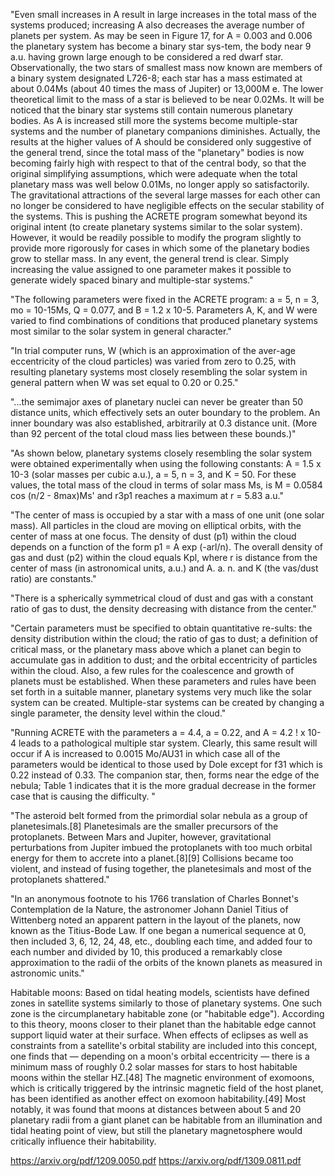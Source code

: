 "Even small increases in A result in large increases in the total mass of the systems produced; increasing A also decreases the average number of planets per system. As may be seen in Figure 17, for A = 0.003 and 0.006 the planetary system has become a binary star sys-tem, the body near 9 a.u. having grown large enough to be considered a red dwarf star. Observationally, the two stars of smallest mass now known are members of a binary system designated L726-8; each star has a mass estimated at about 0.04Ms (about 40 times the mass of Jupiter) or 13,000M e. The lower theoretical limit to the mass of a star is believed to be near 0.02Ms. It will be noticed that the binary star systems still contain numerous planetary bodies. As A is increased still more the systems become multiple-star systems and the number of planetary companions diminishes. Actually, the results at the higher values of A should be considered only suggestive of the general trend, since the total mass of the "planetary" bodies is now becoming fairly high with respect to that of the central body, so that the original simplifying assumptions, which were adequate when the total planetary mass was well below 0.01Ms, no longer apply so satisfactorily. The gravitational attractions of the several large masses for each other can no longer be considered to have negligible effects on the secular stability of the systems. This is pushing the ACRETE program somewhat beyond its original intent (to create planetary systems similar to the solar system). However, it would be readily possible to modify the program slightly to provide more rigorously for cases in which some of the planetary bodies grow to stellar mass. In any event, the general trend is clear. Simply increasing the value assigned to one parameter makes it possible to generate widely spaced binary and multiple-star systems."

"The following parameters were fixed in the ACRETE program: a = 5, n = 3, mo = 10-15Ms, Q = 0.077, and B = 1.2 x 10-5. Parameters A, K, and W were varied to find combinations of conditions that produced planetary systems most similar to the solar system in general character."

"In trial computer runs, W (which is an approximation of the aver-age eccentricity of the cloud particles) was varied from zero to 0.25, with resulting planetary systems most closely resembling the solar system in general pattern when W was set equal to 0.20 or 0.25."

"...the semimajor axes of planetary nuclei can never be greater than 50 distance units, which effectively sets an outer boundary to the problem. An inner boundary was also established, arbitrarily at 0.3 distance unit. (More than 92 percent of the total cloud mass lies between these bounds.)"

"As shown below, planetary systems closely resembling the solar system were obtained experimentally when using the following constants: A = 1.5 x 10-3 (solar masses per cubic a.u.), a = 5, n = 3, and K = 50. 
For these values, the total mass of the cloud in terms of solar mass Ms, is M = 0.0584 cos (n/2 - 8max)Ms' and r3p1 reaches a maximum at r = 5.83 a.u."

"The center of mass is occupied by a star with a mass of one unit (one solar mass). All particles in the cloud are moving on elliptical orbits, with the center of mass at one focus. The density of dust (p1) within the cloud depends on a function of the form p1 = A exp (-arl/n). The overall density of gas and dust (p2) within the cloud equals Kpl, where r is distance from the center of mass (in astronomical units, a.u.) and A. a. n. and K (the vas/dust ratio) are constants."

"There is a spherically symmetrical cloud of dust and gas with a constant ratio of gas to dust, the density decreasing with distance from the center."

"Certain parameters must be specified to obtain quantitative re-sults: the density distribution within the cloud; the ratio of gas to dust; a definition of critical mass, or the planetary mass above which a planet can begin to accumulate gas in addition to dust; and the orbital eccentricity of particles within the cloud. Also, a few rules for the coalescence and growth of planets must be established. When these parameters and rules have been set forth in a suitable manner, planetary systems very much like the solar system can be created. Multiple-star systems can be created by changing a single parameter, the density level within the cloud."

"Running ACRETE with the parameters a = 4.4, a = 0.22, and A = 4.2 ! x 10-4 leads to a pathological multiple star system. Clearly, this same result will occur if A is increased to 0.0015 Mo/AU31 in which case all of the parameters would be identical to those used by Dole except for f31 which is 0.22 instead of 0.33. The companion star, then, forms near the edge of the nebula; Table 1 indicates that it is the more gradual decrease in the former case that is causing the difficulty. "

"The asteroid belt formed from the primordial solar nebula as a group of planetesimals.[8] Planetesimals are the smaller precursors of the protoplanets. Between Mars and Jupiter, however, gravitational perturbations from Jupiter imbued the protoplanets with too much orbital energy for them to accrete into a planet.[8][9] Collisions became too violent, and instead of fusing together, the planetesimals and most of the protoplanets shattered."

"In an anonymous footnote to his 1766 translation of Charles Bonnet's Contemplation de la Nature, the astronomer Johann Daniel Titius of Wittenberg noted an apparent pattern in the layout of the planets, now known as the Titius-Bode Law. If one began a numerical sequence at 0, then included 3, 6, 12, 24, 48, etc., doubling each time, and added four to each number and divided by 10, this produced a remarkably close approximation to the radii of the orbits of the known planets as measured in astronomic units."

Habitable moons:
Based on tidal heating models, scientists have defined zones in satellite systems similarly to those of planetary systems. One such zone is the circumplanetary habitable zone (or "habitable edge"). According to this theory, moons closer to their planet than the habitable edge cannot support liquid water at their surface. When effects of eclipses as well as constraints from a satellite's orbital stability are included into this concept, one finds that — depending on a moon's orbital eccentricity — there is a minimum mass of roughly 0.2 solar masses for stars to host habitable moons within the stellar HZ.[48]
The magnetic environment of exomoons, which is critically triggered by the intrinsic magnetic field of the host planet, has been identified as another effect on exomoon habitability.[49] Most notably, it was found that moons at distances between about 5 and 20 planetary radii from a giant planet can be habitable from an illumination and tidal heating point of view, but still the planetary magnetosphere would critically influence their habitability.

https://arxiv.org/pdf/1209.0050.pdf
https://arxiv.org/pdf/1309.0811.pdf
